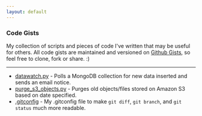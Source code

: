 ```yaml
---
layout: default
---
```


### Code Gists

My collection of scripts and pieces of code I've written that may be useful
for others. All code gists are maintained and versioned on
[Github Gists](https://gist.github.com/alfg), so feel free to clone, fork
or share. :)

<hr />
      
* [datawatch.py](/gists/datawatch.html) - Polls a MongoDB collection for new
data inserted and sends an email notice.
* [purge_s3_objects.py](/gists/purge_s3_objects.html) - Purges old objects/files
stored on Amazon S3 based on date specified.
* [.gitconfig](/gists/gitconfig.html) - My .gitconfig file to make `git diff`, `git branch`, and `git status` much more readable.
